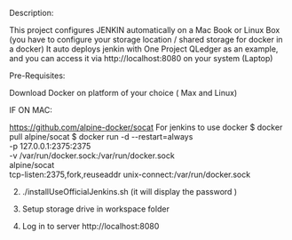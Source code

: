 Description:

This project configures JENKIN automatically on a Mac Book or Linux Box (you have to configure your storage location / shared storage for docker in a docker)
It auto deploys jenkin with One Project QLedger as an example, and you can access it via http://localhost:8080 on your system (Laptop)

Pre-Requisites:

Download Docker on platform of your choice ( Max and Linux)

IF ON MAC:

https://github.com/alpine-docker/socat
For jenkins to use docker
$ docker pull alpine/socat
$ docker run -d --restart=always \
    -p 127.0.0.1:2375:2375 \
    -v /var/run/docker.sock:/var/run/docker.sock \
    alpine/socat \
    tcp-listen:2375,fork,reuseaddr unix-connect:/var/run/docker.sock

2. ./installUseOfficialJenkins.sh  (it will display the password )

3. Setup storage drive  in workspace folder

4. Log in to server http://localhost:8080

